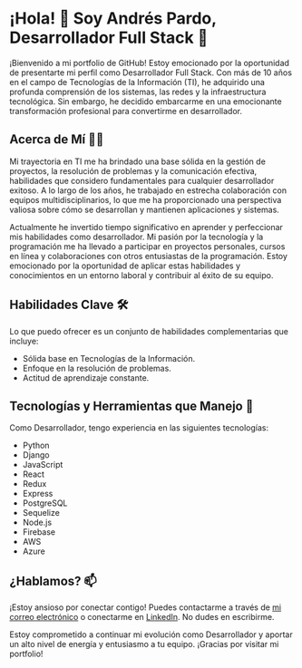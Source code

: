 # ¡Hola! 👋 Soy Andrés Pardo, Desarrollador Full Stack 🚀

¡Bienvenido a mi portfolio de GitHub! Estoy emocionado por la oportunidad de presentarte mi perfil como Desarrollador Full Stack. Con más de 10 años en el campo de Tecnologías de la Información (TI), he adquirido una profunda comprensión de los sistemas, las redes y la infraestructura tecnológica. Sin embargo, he decidido embarcarme en una emocionante transformación profesional para convertirme en desarrollador.

## Acerca de Mí 🧑‍💻

Mi trayectoria en TI me ha brindado una base sólida en la gestión de proyectos, la resolución de problemas y la comunicación efectiva, habilidades que considero fundamentales para cualquier desarrollador exitoso. A lo largo de los años, he trabajado en estrecha colaboración con equipos multidisciplinarios, lo que me ha proporcionado una perspectiva valiosa sobre cómo se desarrollan y mantienen aplicaciones y sistemas.

Actualmente he invertido tiempo significativo en aprender y perfeccionar mis habilidades como desarrollador. Mi pasión por la tecnología y la programación me ha llevado a participar en proyectos personales, cursos en línea y colaboraciones con otros entusiastas de la programación. Estoy emocionado por la oportunidad de aplicar estas habilidades y conocimientos en un entorno laboral y contribuir al éxito de su equipo.

## Habilidades Clave 🛠️

Lo que puedo ofrecer es un conjunto de habilidades complementarias que incluye:

- Sólida base en Tecnologías de la Información.
- Enfoque en la resolución de problemas.
- Actitud de aprendizaje constante.

## Tecnologías y Herramientas que Manejo 🚀

Como Desarrollador, tengo experiencia en las siguientes tecnologías:
- Python
- Django
- JavaScript
- React
- Redux
- Express
- PostgreSQL
- Sequelize
- Node.js
- Firebase
- AWS
- Azure

## ¿Hablamos? 📫

¡Estoy ansioso por conectar contigo! Puedes contactarme a través de [mi correo electrónico](mailto:and.pardo.vergara@gmail.com) o conectarme en [LinkedIn](https://www.linkedin.com/in/andres-pardo-vergara/). No dudes en escribirme.

Estoy comprometido a continuar mi evolución como Desarrollador y aportar un alto nivel de energía y entusiasmo a tu equipo. ¡Gracias por visitar mi portfolio!

